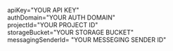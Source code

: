 apiKey="YOUR API KEY"  
authDomain="YOUR AUTH DOMAIN"  
projectId="YOUR PROJECT ID"  
storageBucket="YOUR STORAGE BUCKET"  
messagingSenderId= "YOUR MESSEGING SENDER ID"  